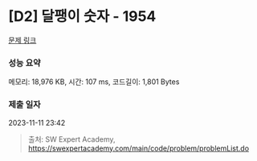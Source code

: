 # [D2] 달팽이 숫자 - 1954 

[문제 링크](https://swexpertacademy.com/main/code/problem/problemDetail.do?contestProbId=AV5PobmqAPoDFAUq) 

### 성능 요약

메모리: 18,976 KB, 시간: 107 ms, 코드길이: 1,801 Bytes

### 제출 일자

2023-11-11 23:42



> 출처: SW Expert Academy, https://swexpertacademy.com/main/code/problem/problemList.do